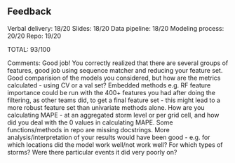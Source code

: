 ## Feedback

Verbal delivery: 18/20 
Slides: 18/20
Data pipeline: 18/20
Modeling process: 20/20
Repo: 19/20

TOTAL: 93/100

Comments:
Good job!
You correctly realized that there are several groups of features, good job using sequence matcher and reducing your feature set.  Good comparision of the models you considered, but how are the metrics calculated - using CV or a val set?  Embedded methods e.g. RF feature importance could be run with the 400+ features you had after doing the filtering, as other teams did, to get a final feature set - this might lead to a more robust feature set than univariate methods alone.  How are you calculating MAPE - at an aggregated storm level or per grid cell, and how did you deal with the 0 values in calculating MAPE.  Some functions/methods in repo are missing docstrings.  More analysis/interpretation of your results would have been good - e.g. for which locations did the model work well/not work well?  For which types of storms?  Were there particular events it did very poorly on?